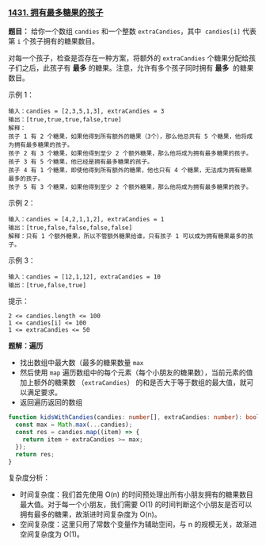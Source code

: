 ### [1431. 拥有最多糖果的孩子](https://leetcode-cn.com/problems/kids-with-the-greatest-number-of-candies/)

**题目：** 给你一个数组 `candies` 和一个整数 `extraCandies`，其中  `candies[i]` 代表第 `i` 个孩子拥有的糖果数目。

对每一个孩子，检查是否存在一种方案，将额外的 `extraCandies` 个糖果分配给孩子们之后，此孩子有 **最多** 的糖果。注意，允许有多个孩子同时拥有 **最多**  的糖果数目。

示例 1：

```
输入：candies = [2,3,5,1,3], extraCandies = 3
输出：[true,true,true,false,true]
解释：
孩子 1 有 2 个糖果，如果他得到所有额外的糖果（3个），那么他总共有 5 个糖果，他将成为拥有最多糖果的孩子。
孩子 2 有 3 个糖果，如果他得到至少 2 个额外糖果，那么他将成为拥有最多糖果的孩子。
孩子 3 有 5 个糖果，他已经是拥有最多糖果的孩子。
孩子 4 有 1 个糖果，即使他得到所有额外的糖果，他也只有 4 个糖果，无法成为拥有糖果最多的孩子。
孩子 5 有 3 个糖果，如果他得到至少 2 个额外糖果，那么他将成为拥有最多糖果的孩子。
```

示例 2：

```
输入：candies = [4,2,1,1,2], extraCandies = 1
输出：[true,false,false,false,false]
解释：只有 1 个额外糖果，所以不管额外糖果给谁，只有孩子 1 可以成为拥有糖果最多的孩子。
```

示例 3：

```
输入：candies = [12,1,12], extraCandies = 10
输出：[true,false,true]
```

提示：

```
2 <= candies.length <= 100
1 <= candies[i] <= 100
1 <= extraCandies <= 50
```

**题解：遍历**

- 找出数组中最大数（最多的糖果数量 `max`
- 然后使用 `map` 遍历数组中的每个元素（每个小朋友的糖果数），当前元素的值加上额外的糖果数 （`extraCandies`） 的和是否大于等于数组的最大值，就可以满足要求。
- 返回遍历返回的数组

```typescript
function kidsWithCandies(candies: number[], extraCandies: number): boolean[] {
  const max = Math.max(...candies);
  const res = candies.map((item) => {
    return item + extraCandies >= max;
  });
  return res;
}
```

复杂度分析：

- 时间复杂度：我们首先使用 O(n) 的时间预处理出所有小朋友拥有的糖果数目最大值。对于每一个小朋友，我们需要 O(1) 的时间判断这个小朋友是否可以拥有最多的糖果，故渐进时间复杂度为 O(n)。
- 空间复杂度：这里只用了常数个变量作为辅助空间，与 n 的规模无关，故渐进空间复杂度为 O(1)。
